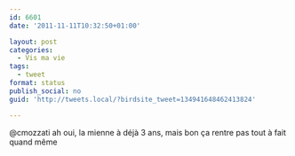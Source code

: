 ```yaml
---
id: 6601
date: '2011-11-11T10:32:50+01:00'

layout: post
categories:
  - Vis ma vie
tags:
  - tweet
format: status
publish_social: no
guid: 'http://tweets.local/?birdsite_tweet=134941648462413824'

---
```


@cmozzati ah oui, la mienne à déjà 3 ans, mais bon ça rentre pas tout à fait quand même